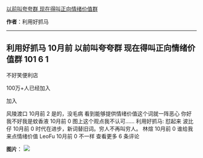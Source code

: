 

[以前叫夸夸群 现在得叫正向情绪价值群](https://m.okjike.com/originalPosts/665ea710c5fd29fc46002794?s=ewoidSI6ICI1N2Y0ZGFjYWI2YzFlNTEzMDBiMDQyNmQiCn0=)

**作者**：利用好抓马

---

利用好抓马
10月前
以前叫夸夸群
现在得叫正向情绪价值群
101
6
1
---
不好笑便利店

100万+人已经加入

加入

风陵渡口
10月前
2
是的，没毛病
看到能够提供情绪价值这个词就一阵恶心
你好我不好我是蚊香液
10月前
0
图上这个观点我不认可……
利用好抓马: 怼起来
波比仔
10月前
0
时代在进步，新词替旧词。穷人不再叫穷人。
林煊
10月前
0
谁给我来点情绪价值
LeoFu
10月前
0
不一样
查看更多 6 条评论

**图片**：
![](https://cdnv2.ruguoapp.com/FjSAQbJws6docV4wIwdgxERB7heuv3.png?imageMogr2/auto-orient/thumbnail/1500x2000%3E)